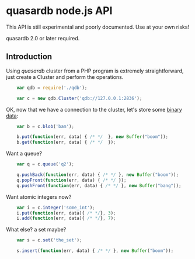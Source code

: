 # quasardb node.js API

This API is still experimental and poorly documented. Use at your own risks!

quasardb 2.0 or later required.

## Introduction

Using *quasardb* cluster from a PHP program is extremely straightforward, just create a Cluster and perform the operations.

```javascript
    var qdb = require('./qdb');

    var c = new qdb.Cluster('qdb://127.0.0.1:2836');
```

OK, now that we have a connection to the cluster, let's store some [binary data](doc/QdbBlob.md):

```javascript
    var b = c.blob('bam');

    b.put(function(err, data) { /* */  }, new Buffer("boom"));
    b.get(function(err, data) { /* */  });
```

Want a queue?

```javascript
    var q = c.queue('q2');

    q.pushBack(function(err, data) { /* */ }, new Buffer("boom"));
    q.popFront(function(err, data) { /* */ });
    q.pushFront(function(err, data) { /* */ }, new Buffer("bang"));
```

Want atomic integers now?

```javascript
    var i = c.integer('some_int');
    i.put(function(err, data){ /* */}, 3);
    i.add(function(err, data){ /* */}, 7);
```

What else? a set maybe?

```javascript
    var s = c.set('the_set');

    s.insert(function(err, data) { /* */ }, new Buffer("boom"));
```

